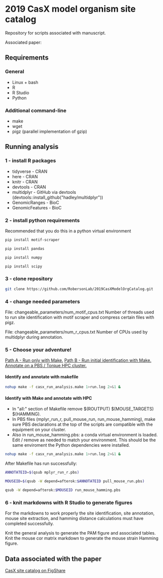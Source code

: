 # 2019 CasX model organism site catalog
Repository for scripts associated with manuscript.

Associated paper:

## Requirements
### General
* Linux + bash
* R
* R Studio
* Python

### Additional command-line
* make
* wget
* pigz (parallel implementation of gzip)

## Running analysis

### 1 - install R packages
* tidyverse - CRAN
* here - CRAN
* knitr - CRAN
* devtools - CRAN
* multidplyr - GitHub via devtools (devtools::install_github("hadley/multidplyr"))
* GenomicRanges - BioC
* GenomicFeatures - BioC

### 2 - install python requirements
Recommended that you do this in a python virtual environment

```bash
pip install motif-scraper
```

```bash
pip install pandas
```

```bash
pip install numpy
```

```bash
pip install scipy
```

### 3 - clone repository
```bash
git clone https://github.com/RobersonLab/2019CasXModelOrgCatalog.git
```

### 4 - change needed parameters
File: changeable_parameters/num_motif_cpus.txt
Number of threads used to run site identification with motif scraper and compress certain files with pigz.

File: changeable_parameters/num_r_cpus.txt
Number of CPUs used by multidplyr during annotation.

### 5 - Choose your adventure!
[Path A - Run only with Make.](#identify-and-annotate-with-makefile)
[Path B - Run initial identification with Make. Annotate on a PBS / Torque HPC cluster.](#identify-with-make-and-annotate-with-hpc)

#### Identify and annotate with makefile
```bash
nohup make -f casx_run_analysis.make 1>run.log 2>&1 &
```

#### Identify with Make and annotate with HPC
* In "all:" section of Makefile remove $(ROUTPUT) $(MOUSE_TARGETS) $(HAMMING).
* In PBS files (mplyr_run_r, pull_mouse_run, run_mouse_hamming), make sure PBS declarations at the top of the scripts are compatible with the equipment on your cluster.
* Also in run_mouse_hamming.pbs: a conda virtual environment is loaded. Edit / remove as needed to match your environment. This should be the same enviroment the Python dependencies were installed.

```bash
nohup make -f casx_run_analysis.make 1>run.log 2>&1 & 
```

After Makefile has run successfully:
```bash
ANNOTATEID=$(qsub mplyr_run_r.pbs)
```

```bash
MOUSEID=$(qsub -W depend=afterok:$ANNOTATEID pull_mouse_run.pbs)
```

```bash
qsub -W depend=afterok:$MOUSEID run_mouse_hamming.pbs
```

### 6 - knit markdowns with R Studio to generate figures
For the markdowns to work properly the site identification, site annotation, mouse site extraction, and hamming distance calculations must have completed successfully.

Knit the general analysis to generate the PAM figure and associated tables. Knit the mouse cor matrix markdown to generate the mouse strain Hamming figure.

## Data associated with the paper
[CasX site catalog on FigShare](https://figshare.com/projects/2019_CasX_genome_editing_site_annotations/61103)

